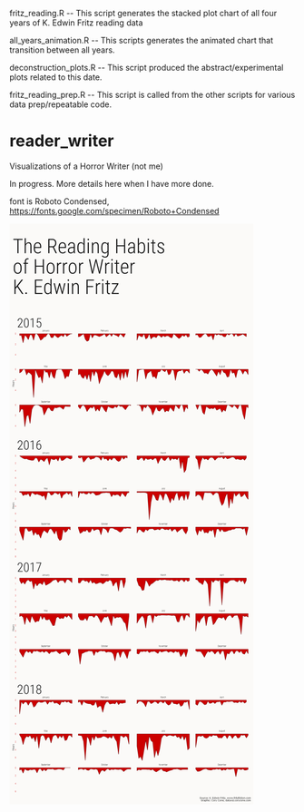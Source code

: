 fritz_reading.R -- This script generates the stacked plot chart of all four years of K. Edwin Fritz reading data

all_years_animation.R -- This scripts generates the animated chart that transition between all years.

deconstruction_plots.R -- This script produced the abstract/experimental plots related to this date.

fritz_reading_prep.R -- This script is called from the other scripts for various data prep/repeatable code.

# reader_writer
Visualizations of a Horror Writer (not me)

In progress. More details here when I have more done.

font is Roboto Condensed, https://fonts.google.com/specimen/Roboto+Condensed

![Reading Habits of K. Edwin Fritz](fritz_reading_screen_cropped.png)